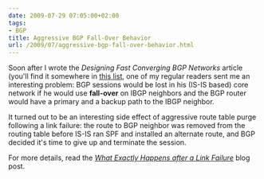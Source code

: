 ```yaml
---
date: 2009-07-29 07:05:00+02:00
tags:
- BGP
title: Aggressive BGP Fall-Over Behavior
url: /2009/07/aggressive-bgp-fall-over-behavior.html
---
```

Soon after I wrote the *Designing Fast Converging BGP Networks* article (you'll find it somewhere in [this list](/kb/Internet/), one of my regular readers sent me an interesting problem: BGP sessions would be lost in his (IS-IS based) core network if he would use **fall-over** on IBGP neighbors and the BGP router would have a primary and a backup path to the IBGP neighbor.

It turned out to be an interesting side effect of aggressive route table purge following a link failure: the route to BGP neighbor was removed from the routing table before IS-IS ran SPF and installed an alternate route, and BGP decided it's time to give up and terminate the session.

For more details, read the *[What Exactly Happens after a Link Failure](/2020/12/what-happens-after-link-failure.html)* blog post.